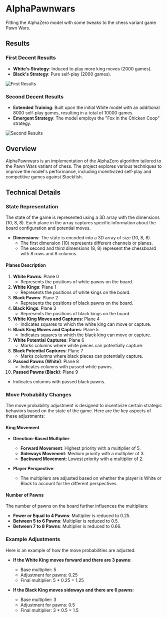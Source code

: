 # AlphaPawnwars

Fitting the AlphaZero model with some tweaks to the chess variant game Pawn Wars.

## Results

### First Decent Results
- **White's Strategy**: Induced to play more king moves (2000 games).
- **Black's Strategy**: Pure self-play (2000 games).

![First Results](https://github.com/lordyabu/AlphaPawnwars/assets/92772420/d9b3d3e6-724b-4689-9b17-a539ae6b5eff)

### Second Decent Results
- **Extended Training**: Built upon the initial White model with an additional 8000 self-play games, resulting in a total of 10000 games.
- **Emergent Strategy**: The model employs the "Fox in the Chicken Coop" strategy.

![Second Results](https://github.com/lordyabu/AlphaPawnwars/assets/92772420/5378b95f-1ef3-47f6-8efa-67bbfa80b856)

## Overview

AlphaPawnwars is an implementation of the AlphaZero algorithm tailored to the Pawn Wars variant of chess. The project explores various techniques to improve the model's performance, including incentivized self-play and competitive games against Stockfish.

## Technical Details

### State Representation

The state of the game is represented using a 3D array with the dimensions (10, 8, 8). Each plane in the array captures specific information about the board configuration and potential moves.

- **Dimensions**: The state is encoded into a 3D array of size (10, 8, 8).
  - The first dimension (10) represents different channels or planes.
  - The second and third dimensions (8, 8) represent the chessboard with 8 rows and 8 columns.

#### Planes Description

1. **White Pawns**: Plane 0
   - Represents the positions of white pawns on the board.
2. **White Kings**: Plane 1
   - Represents the positions of white kings on the board.
3. **Black Pawns**: Plane 2
   - Represents the positions of black pawns on the board.
4. **Black Kings**: Plane 3
   - Represents the positions of black kings on the board.
5. **White King Moves and Captures**: Plane 4
   - Indicates squares to which the white king can move or capture.
6. **Black King Moves and Captures**: Plane 5
   - Indicates squares to which the black king can move or capture.
7. **White Potential Captures**: Plane 6
   - Marks columns where white pieces can potentially capture.
8. **Black Potential Captures**: Plane 7
   - Marks columns where black pieces can potentially capture.
9. **Passed Pawns (White)**: Plane 8
   - Indicates columns with passed white pawns.
10. **Passed Pawns (Black)**: Plane 9
   - Indicates columns with passed black pawns.

### Move Probability Changes

The move probability adjustment is designed to incentivize certain strategic behaviors based on the state of the game. Here are the key aspects of these adjustments:

#### King Movement

- **Direction-Based Multiplier**:
  - **Forward Movement**: Highest priority with a multiplier of 5.
  - **Sideways Movement**: Medium priority with a multiplier of 3.
  - **Backward Movement**: Lowest priority with a multiplier of 2.

- **Player Perspective**:
  - The multipliers are adjusted based on whether the player is White or Black to account for the different perspectives.

#### Number of Pawns

The number of pawns on the board further influences the multipliers:

- **Fewer or Equal to 4 Pawns**: Multiplier is reduced to 0.25.
- **Between 5 to 6 Pawns**: Multiplier is reduced to 0.5.
- **Between 7 to 8 Pawns**: Multiplier is reduced to 0.66.

### Example Adjustments

Here is an example of how the move probabilities are adjusted:

- **If the White King moves forward and there are 3 pawns**:
  - Base multiplier: 5
  - Adjustment for pawns: 0.25
  - Final multiplier: 5 * 0.25 = 1.25

- **If the Black King moves sideways and there are 6 pawns**:
  - Base multiplier: 3
  - Adjustment for pawns: 0.5
  - Final multiplier: 3 * 0.5 = 1.5


